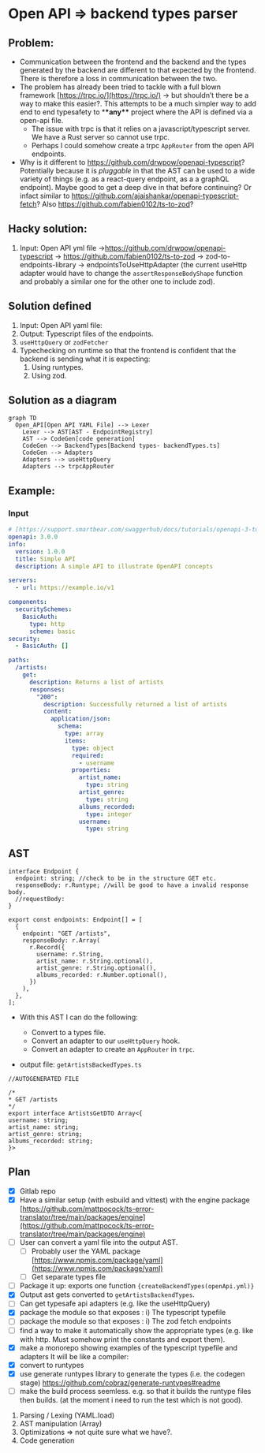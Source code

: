 # Open API ⇒ backend types parser

## Problem:

- Communication between the frontend and the backend and the types generated by the backend are different to that expected by the frontend. There is therefore a loss in communication between the two.
- The problem has already been tried to tackle with a full blown framework [https://trpc.io/](https://trpc.io/) → but shouldn’t there be a way to make this easier?. This attempts to be a much simpler way to add end to end typesafety to \***\*any\*\*** project where the API is defined via a open-api file.
  - The issue with trpc is that it relies on a javascript/typescript server. We have a Rust server so cannot use trpc.
  - Perhaps I could somehow create a trpc `AppRouter` from the open API endpoints.
- Why is it different to https://github.com/drwpow/openapi-typescript? Potentially because it is _pluggable_ in that the AST can be used to a wide variety of things (e.g. as a react-query endpoint, as a a graphQL endpoint). Maybe good to get a deep dive in that before continuing? Or infact similar to https://github.com/ajaishankar/openapi-typescript-fetch? Also https://github.com/fabien0102/ts-to-zod?

## Hacky solution:

1. Input: Open API yml file →https://github.com/drwpow/openapi-typescript → https://github.com/fabien0102/ts-to-zod → zod-to-endpoints-library → endpointsToUseHttpAdapter (the current useHttp adapter would have to change the `assertResponseBodyShape` function and probably a similar one for the other one to include zod).

## Solution defined

1. Input: Open API yaml file:
2. Output: Typescript files of the endpoints.
3. `useHttpQuery` or `zodFetcher`
4. Typechecking on runtime so that the frontend is confident that the backend is sending what it is expecting:
   1. Using runtypes.
   2. Using zod.

## Solution as a diagram

```mermaid
graph TD
  Open_API[Open API YAML File] --> Lexer
	Lexer --> AST[AST - EndpointRegistry]
	AST --> CodeGen[code generation]
	CodeGen --> BackendTypes[Backend types- backendTypes.ts]
	CodeGen --> Adapters
	Adapters --> useHttpQuery
	Adapters --> trpcAppRouter
```

## Example:

### Input

```yaml
# [https://support.smartbear.com/swaggerhub/docs/tutorials/openapi-3-tutorial.html](https://support.smartbear.com/swaggerhub/docs/tutorials/openapi-3-tutorial.html)
openapi: 3.0.0
info:
  version: 1.0.0
  title: Simple API
  description: A simple API to illustrate OpenAPI concepts

servers:
  - url: https://example.io/v1

components:
  securitySchemes:
    BasicAuth:
      type: http
      scheme: basic
security:
  - BasicAuth: []

paths:
  /artists:
    get:
      description: Returns a list of artists
      responses:
        "200":
          description: Successfully returned a list of artists
          content:
            application/json:
              schema:
                type: array
                items:
                  type: object
                  required:
                    - username
                  properties:
                    artist_name:
                      type: string
                    artist_genre:
                      type: string
                    albums_recorded:
                      type: integer
                    username:
                      type: string
```

## AST

```tsx
interface Endpoint {
  endpoint: string; //check to be in the structure GET etc.
  responseBody: r.Runtype; //will be good to have a invalid response body.
  //requestBody:
}

export const endpoints: Endpoint[] = [
  {
    endpoint: "GET /artists",
    responseBody: r.Array(
      r.Record({
        username: r.String,
        artist_name: r.String.optional(),
        artist_genre: r.String.optional(),
        albums_recorded: r.Number.optional(),
      })
    ),
  },
];
```

- With this AST I can do the following:

  - Convert to a types file.
  - Convert an adapter to our `useHttpQuery` hook.
  - Convert an adapter to create an `AppRouter` in `trpc`.

- output file: `getArtistsBackedTypes.ts`

```tsx
//AUTOGENERATED FILE

/*
* GET /artists
*/
export interface ArtistsGetDTO Array<{
username: string;
artist_name: string;
artist_genre: string;
albums_recorded: string;
}>

```

## Plan

- [x] Gitlab repo
- [x] Have a similar setup (with esbuild and vittest) with the engine package [https://github.com/mattpocock/ts-error-translator/tree/main/packages/engine](https://github.com/mattpocock/ts-error-translator/tree/main/packages/engine)
- [ ] User can convert a yaml file into the output AST.
  - [ ] Probably user the YAML package [https://www.npmjs.com/package/yaml](https://www.npmjs.com/package/yaml)
  - [ ] Get separate types file
- [ ] Package it up: exports one function `{createBackendTypes(openApi.yml)}`
- [x] Output ast gets converted to `getArtistsBackendTypes`.
- [ ] Can get typesafe api adapters (e.g. like the useHttpQuery)
- [x] package the module so that exposes : i) The typescript typefile
- [ ] package the module so that exposes : i) The zod fetch endpoints
- [ ] find a way to make it automatically show the appropriate types (e.g. like with http. Must somehow print the constants and export them).
- [x] make a monorepo showing examples of the typescript typefile and adapters
      It will be like a compiler:
- [x] convert to runtypes
- [x] use generate runtypes library to generate the types (i.e. the codegen stage) https://github.com/cobraz/generate-runtypes#readme
- [ ] make the build process seemless. e.g. so that it builds the runtype files then builds. (at the moment i need to run the test which is not good).

1. Parsing / Lexing (YAML.load)
2. AST manipulation (Array<Endpoint>)
3. Optimizations ⇒ not quite sure what we have?.
4. Code generation
